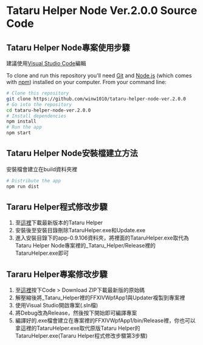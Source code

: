 # Tataru Helper Node Ver.2.0.0 Source Code

## Tataru Helper Node專案使用步驟

建議使用[Visual Studio Code](https://code.visualstudio.com/)編輯

To clone and run this repository you'll need [Git](https://git-scm.com) and [Node.js](https://nodejs.org/en/) (which comes with [npm](http://npmjs.com)) installed on your computer. From your command line:

```bash
# Clone this repository
git clone https://github.com/winw1010/tataru-helper-node-ver.2.0.0
# Go into the repository
cd tataru-helper-node-ver.2.0.0
# Install dependencies
npm install
# Run the app
npm start
```

## Tataru Helper Node安裝檔建立方法

安裝檔會建立在build資料夾裡

```bash
# Distribute the app
npm run dist
```

## Tararu Helper程式修改步驟

1. 至[這裡](https://github.com/NightlyRevenger/TataruHelper/releases)下載最新版本的Tataru Helper
2. 安裝後至安裝目錄刪除TataruHelper.exe和Update.exe
3. 進入安裝目錄下的app-0.9.106資料夾，將裡面的TataruHelper.exe取代為Tataru Helper Node專案裡的_Tataru_Helper/Release裡的TataruHelper.exe即可

## Tararu Helper專案修改步驟

1. 至[這裡](https://github.com/NightlyRevenger/TataruHelper)按下Code > Download ZIP下載最新版的原始碼
2. 解壓縮後將_Tataru_Helper裡的FFXIVWpfApp1與Updater複製到專案裡
3. 使用Visual Studio開啟專案(.sln檔)
4. 將Debug改為Release，然後按下開始即可編譯專案
5. 編譯好的.exe檔會建立在專案裡的FFXIVWpfApp1/bin/Release裡，你也可以拿這裡的TataruHelper.exe取代原版Tataru Helper的TataruHelper.exe(Tararu Helper程式修改步驟第3步驟)